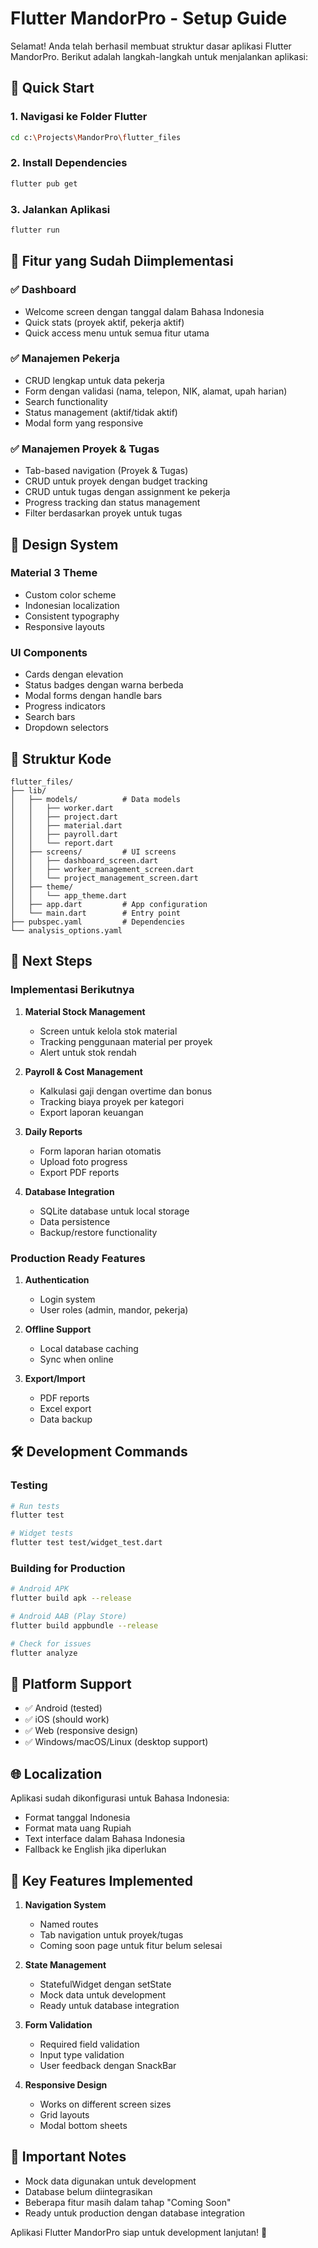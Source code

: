 # Flutter MandorPro - Setup Guide

Selamat! Anda telah berhasil membuat struktur dasar aplikasi Flutter MandorPro. Berikut adalah langkah-langkah untuk menjalankan aplikasi:

## 🚀 Quick Start

### 1. Navigasi ke Folder Flutter
```bash
cd c:\Projects\MandorPro\flutter_files
```

### 2. Install Dependencies
```bash
flutter pub get
```

### 3. Jalankan Aplikasi
```bash
flutter run
```

## 📱 Fitur yang Sudah Diimplementasi

### ✅ Dashboard
- Welcome screen dengan tanggal dalam Bahasa Indonesia
- Quick stats (proyek aktif, pekerja aktif)
- Quick access menu untuk semua fitur utama

### ✅ Manajemen Pekerja
- CRUD lengkap untuk data pekerja
- Form dengan validasi (nama, telepon, NIK, alamat, upah harian)
- Search functionality
- Status management (aktif/tidak aktif)
- Modal form yang responsive

### ✅ Manajemen Proyek & Tugas
- Tab-based navigation (Proyek & Tugas)
- CRUD untuk proyek dengan budget tracking
- CRUD untuk tugas dengan assignment ke pekerja
- Progress tracking dan status management
- Filter berdasarkan proyek untuk tugas

## 🎨 Design System

### Material 3 Theme
- Custom color scheme
- Indonesian localization
- Consistent typography
- Responsive layouts

### UI Components
- Cards dengan elevation
- Status badges dengan warna berbeda
- Modal forms dengan handle bars
- Progress indicators
- Search bars
- Dropdown selectors

## 📂 Struktur Kode

```
flutter_files/
├── lib/
│   ├── models/          # Data models
│   │   ├── worker.dart
│   │   ├── project.dart
│   │   ├── material.dart
│   │   ├── payroll.dart
│   │   └── report.dart
│   ├── screens/         # UI screens
│   │   ├── dashboard_screen.dart
│   │   ├── worker_management_screen.dart
│   │   └── project_management_screen.dart
│   ├── theme/
│   │   └── app_theme.dart
│   ├── app.dart         # App configuration
│   └── main.dart        # Entry point
├── pubspec.yaml         # Dependencies
└── analysis_options.yaml
```

## 🔄 Next Steps

### Implementasi Berikutnya
1. **Material Stock Management**
   - Screen untuk kelola stok material
   - Tracking penggunaan material per proyek
   - Alert untuk stok rendah

2. **Payroll & Cost Management**
   - Kalkulasi gaji dengan overtime dan bonus
   - Tracking biaya proyek per kategori
   - Export laporan keuangan

3. **Daily Reports**
   - Form laporan harian otomatis
   - Upload foto progress
   - Export PDF reports

4. **Database Integration**
   - SQLite database untuk local storage
   - Data persistence
   - Backup/restore functionality

### Production Ready Features
1. **Authentication**
   - Login system
   - User roles (admin, mandor, pekerja)

2. **Offline Support**
   - Local database caching
   - Sync when online

3. **Export/Import**
   - PDF reports
   - Excel export
   - Data backup

## 🛠 Development Commands

### Testing
```bash
# Run tests
flutter test

# Widget tests
flutter test test/widget_test.dart
```

### Building for Production
```bash
# Android APK
flutter build apk --release

# Android AAB (Play Store)
flutter build appbundle --release

# Check for issues
flutter analyze
```

## 📱 Platform Support

- ✅ Android (tested)
- ✅ iOS (should work)
- ✅ Web (responsive design)
- ✅ Windows/macOS/Linux (desktop support)

## 🌐 Localization

Aplikasi sudah dikonfigurasi untuk Bahasa Indonesia:
- Format tanggal Indonesia
- Format mata uang Rupiah
- Text interface dalam Bahasa Indonesia
- Fallback ke English jika diperlukan

## 🎯 Key Features Implemented

1. **Navigation System**
   - Named routes
   - Tab navigation untuk proyek/tugas
   - Coming soon page untuk fitur belum selesai

2. **State Management**
   - StatefulWidget dengan setState
   - Mock data untuk development
   - Ready untuk database integration

3. **Form Validation**
   - Required field validation
   - Input type validation
   - User feedback dengan SnackBar

4. **Responsive Design**
   - Works on different screen sizes
   - Grid layouts
   - Modal bottom sheets

## 🚨 Important Notes

- Mock data digunakan untuk development
- Database belum diintegrasikan
- Beberapa fitur masih dalam tahap "Coming Soon"
- Ready untuk production dengan database integration

Aplikasi Flutter MandorPro siap untuk development lanjutan! 🎉